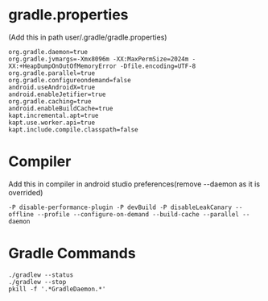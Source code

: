 # gradle.properties 
(Add this in path user/.gradle/gradle.properties)
```
org.gradle.daemon=true
org.gradle.jvmargs=-Xmx8096m -XX:MaxPermSize=2024m -XX:+HeapDumpOnOutOfMemoryError -Dfile.encoding=UTF-8
org.gradle.parallel=true
org.gradle.configureondemand=false
android.useAndroidX=true
android.enableJetifier=true
org.gradle.caching=true
android.enableBuildCache=true
kapt.incremental.apt=true
kapt.use.worker.api=true
kapt.include.compile.classpath=false
```

# Compiler
Add this in compiler in android studio preferences(remove --daemon as it is overrided)
```
-P disable-performance-plugin -P devBuild -P disableLeakCanary --offline --profile --configure-on-demand --build-cache --parallel --daemon
```

# Gradle Commands
```
./gradlew --status
./gradlew --stop
pkill -f '.*GradleDaemon.*'
```
